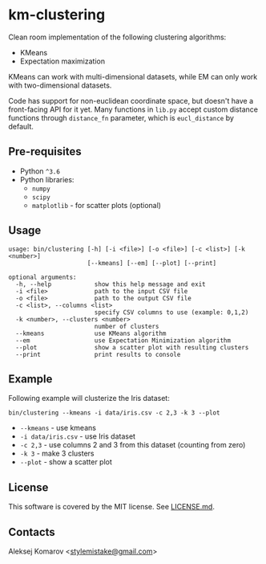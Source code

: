 # km-clustering

Clean room implementation of the following clustering algorithms:

- KMeans
- Expectation maximization

KMeans can work with multi-dimensional datasets, while EM can only work with
two-dimensional datasets.

Code has support for non-euclidean coordinate space, but doesn't have a
front-facing API for it yet. Many functions in `lib.py` accept custom
distance functions through `distance_fn` parameter, which is `eucl_distance`
by default.


## Pre-requisites

- Python `^3.6`
- Python libraries:
  - `numpy`
  - `scipy`
  - `matplotlib` - for scatter plots (optional)


## Usage

```
usage: bin/clustering [-h] [-i <file>] [-o <file>] [-c <list>] [-k <number>]
                      [--kmeans] [--em] [--plot] [--print]

optional arguments:
  -h, --help            show this help message and exit
  -i <file>             path to the input CSV file
  -o <file>             path to the output CSV file
  -c <list>, --columns <list>
                        specify CSV columns to use (example: 0,1,2)
  -k <number>, --clusters <number>
                        number of clusters
  --kmeans              use KMeans algorithm
  --em                  use Expectation Minimization algorithm
  --plot                show a scatter plot with resulting clusters
  --print               print results to console
```


## Example

Following example will clusterize the Iris dataset:

```
bin/clustering --kmeans -i data/iris.csv -c 2,3 -k 3 --plot
```

- `--kmeans` - use kmeans
- `-i data/iris.csv` - use Iris dataset
- `-c 2,3` - use columns 2 and 3 from this dataset (counting from zero)
- `-k 3` - make 3 clusters
- `--plot` - show a scatter plot


## License

This software is covered by the MIT license. See [LICENSE.md].


## Contacts

Aleksej Komarov <[stylemistake@gmail.com]>


[LICENSE.md]: LICENSE.md
[stylemistake@gmail.com]: mailto:stylemistake@gmail.com
